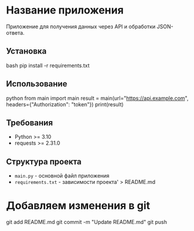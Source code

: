 # Название приложения

Приложение для получения данных через API и обработки JSON-ответа.

## Установка

bash
pip install -r requirements.txt

## Использование

python
from main import main
result = main(url="https://api.example.com", headers={"Authorization": "token"})
print(result)

## Требования
- Python >= 3.10
- requests >= 2.31.0

## Структура проекта
- `main.py` - основной файл приложения
- `requirements.txt` - зависимости проекта' > README.md

# Добавляем изменения в git
git add README.md
git commit -m "Update README.md"
git push